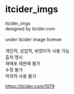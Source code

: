 # itcider_imgs
itcider_imgs<br>
designed by itcider.com<br>
<br>
under itcider image license<br>
<br>
개인적, 상업적, 비영리적 사용 가능<br>
출처 명시<br>
재배포 재판매 불가<br>
수정 불가<br>
악의적 사용 불가<br>

https://itcider.com/1079
